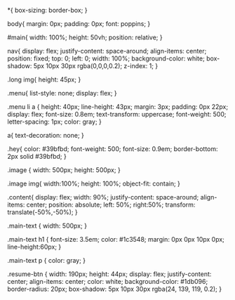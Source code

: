*{
  box-sizing: border-box;
}

body{
  margin: 0px;
  padding: 0px;
  font: poppins;
}

#main{
  width: 100%;
  height: 50vh;
  position: relative; 
}

nav{
  display: flex;
  justify-content: space-around;
  align-items: center;
  position: fixed;
  top: 0;
  left: 0;
  width: 100%;
  background-color: white;
  box-shadow: 5px 10px 30px rgba(0,0,0,0.2);
  z-index: 1;
}

.long img{
  height: 45px;
}

.menu{
  list-style: none;
  display: flex;
}

.menu li a {
  height: 40px;
  line-height: 43px;
  margin: 3px;
  padding: 0px 22px;
  display: flex;
  font-size: 0.8em;
  text-transform: uppercase;
  font-weight: 500;
  letter-spacing: 1px;
  color: gray;
}

a{
  text-decoration: none;
}

.hey{
  color: #39bfbd;
  font-weight: 500;
  font-size: 0.9em;
  border-bottom: 2px solid #39bfbd;
}

.image {
  width: 500px;
  height: 500px;
}

.image img{
  width:100%;
  height: 100%;
  object-fit: contain;
}

.content{
  display: flex;
  width: 90%;
  justify-content: space-around;
  align-items: center;
  position: absolute;
  left: 50%;
  right:50%;
  transform: translate(-50%,-50%);
}

.main-text {
  width: 500px;
}

.main-text h1 {
  font-size: 3.5em;
  color: #1c3548;
  margin: 0px 0px 10px 0px;
  line-height:60px;
}

.main-text p {
  color: gray;
}

.resume-btn {
  width: 190px;
  height: 44px;
  display: flex;
  justify-content: center;
  align-items: center;
  color: white;
  background-color: #1db096;
  border-radius: 20px;
  box-shadow: 5px 10px 30px rgba(24, 139, 119, 0.2);
}
